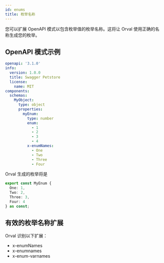 ```yaml
---
id: enums
title: 枚举名称
---
```


您可以扩展 OpenAPI 模式以包含枚举值的枚举名称。这将让 Orval 使用正确的名称生成您的枚举。

## OpenAPI 模式示例

```yaml
openapi: '3.1.0'
info:
  version: 1.0.0
  title: Swagger Petstore
  license:
    name: MIT
components:
  schemas:
    MyObject:
      type: object
      properties:
        myEnum:
          type: number
          enum:
            - 1
            - 2
            - 3
            - 4
          x-enumNames:
            - One
            - Two
            - Three
            - Four
```

Orval 生成的枚举将是

```ts
export const MyEnum {
  One: 1,
  Two: 2,
  Three: 3,
  Four: 4
} as const;
```

## 有效的枚举名称扩展

Orval 识别以下扩展：

- x-enumNames
- x-enumnames
- x-enum-varnames
